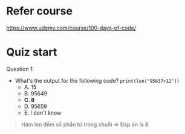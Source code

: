 # Refer course
https://www.udemy.com/course/100-days-of-code/

# Quiz start

Question 1:
- What's the output for the following code?
`print(len("95637+12"))`
    - A. 15
    - B. 95649
    - **C. 8**
    - D. 95659
    - E. I don't know

> Hàm len đếm số phần tử trong chuỗi => Đáp án là 8